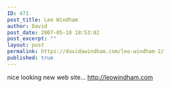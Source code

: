 ```yaml
---
ID: 471
post_title: Leo Windham
author: David
post_date: 2007-05-18 18:53:02
post_excerpt: ""
layout: post
permalink: https://davidawindham.com/leo-windham-2/
published: true
---
```

nice looking new web site... <a href="http://leowindham.com" title="Leo Windham" target="_blank">http://leowindham.com</a>